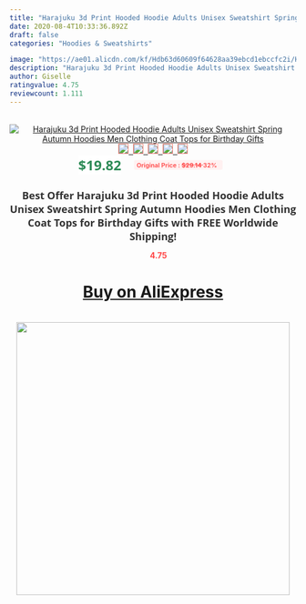```yaml
---
title: "Harajuku 3d Print Hooded Hoodie Adults Unisex Sweatshirt Spring Autumn Hoodies Men Clothing Coat Tops for Birthday Gifts"
date: 2020-08-4T10:33:36.892Z
draft: false
categories: "Hoodies & Sweatshirts"

image: "https://ae01.alicdn.com/kf/Hdb63d60609f64628aa39ebcd1ebccfc2i/Harajuku-3d-Print-Hooded-Hoodie-Adults-Unisex-Sweatshirt-Spring-Autumn-Hoodies-Men-Clothing-Coat-Tops-for.jpg"
description: "Harajuku 3d Print Hooded Hoodie Adults Unisex Sweatshirt Spring Autumn Hoodies Men Clothing Coat Tops for Birthday Gifts"
author: Giselle
ratingvalue: 4.75
reviewcount: 1.111
---
```

<br>
<div style="text-align: center;">
<a href="https://s.click.aliexpress.com/e/_ASTFfn" target="_blank" rel="nofollow noopener noreferrer"><img alt="Harajuku 3d Print Hooded Hoodie Adults Unisex Sweatshirt Spring Autumn Hoodies Men Clothing Coat Tops for Birthday Gifts" class="magnifier-image" src="https://ae01.alicdn.com/kf/Hdb63d60609f64628aa39ebcd1ebccfc2i/Harajuku-3d-Print-Hooded-Hoodie-Adults-Unisex-Sweatshirt-Spring-Autumn-Hoodies-Men-Clothing-Coat-Tops-for.jpg_640x640.jpg">
<br>
<img style="border:1px solid salmon" src="https://ae01.alicdn.com/kf/Hdb63d60609f64628aa39ebcd1ebccfc2i/Harajuku-3d-Print-Hooded-Hoodie-Adults-Unisex-Sweatshirt-Spring-Autumn-Hoodies-Men-Clothing-Coat-Tops-for.jpg_120x120.jpg">&nbsp;&nbsp;<img style="border:1px solid salmon" src="https://ae01.alicdn.com/kf/Heec226245d2c41258ac9f440facb2a54W/Harajuku-3d-Print-Hooded-Hoodie-Adults-Unisex-Sweatshirt-Spring-Autumn-Hoodies-Men-Clothing-Coat-Tops-for.jpg_120x120.jpg">&nbsp;&nbsp;<img style="border:1px solid salmon" src="_120x120.jpg">&nbsp;&nbsp;<img style="border:1px solid salmon" src="_120x120.jpg">&nbsp;&nbsp;<img style="border:1px solid salmon" src="https://ae01.alicdn.com/kf/H5d1fb7399cfb46b68609c53ae7f2282ex/Harajuku-3d-Print-Hooded-Hoodie-Adults-Unisex-Sweatshirt-Spring-Autumn-Hoodies-Men-Clothing-Coat-Tops-for.jpg_120x120.jpg"></a></div><br0>
<div style="text-align: center;"><span style="background-color: white; border: 0px; box-sizing: border-box; color: seagreen; display: inline-block; font-family: &quot;open sans&quot; , &quot;arial&quot; , &quot;helvetica&quot; , sans-serif , &quot;heiti&quot;; font-size: 24px; font-stretch: inherit; font-weight: 700; line-height: inherit; margin: 0px 10px 0px 0px; padding: 0px; vertical-align: middle;">$19.82 </span>
<span style="background: rgb(255 , 241 , 241); border-radius: 3px; border: 0px; box-sizing: border-box; color: #ff4747; display: inline-block; font-family: inherit; font-size: 12px; font-stretch: inherit; font-style: inherit; font-variant: inherit; font-weight: 600; line-height: inherit; margin: 0px; padding: 2px 5px; transform: scale(0.9); vertical-align: middle;">Original Price : <b style="text-decoration: line-through;">$29.14 </b> 32%&nbsp;&nbsp;</span></div>
<h1 style="color: #333333; display: inline-block; font-family: &quot;open sans&quot; , &quot;arial&quot; , &quot;helvetica&quot; , sans-serif , &quot;heiti&quot;; font-size: 18px; font-stretch: inherit; font-weight: 700; text-align: center;">Best Offer Harajuku 3d Print Hooded Hoodie Adults Unisex Sweatshirt Spring Autumn Hoodies Men Clothing Coat Tops for Birthday Gifts with FREE Worldwide Shipping!</h1>
<div style="color: #ff4747; text-align: center;">
<img src="https://4.bp.blogspot.com/-M0ZcTcb-5uY/XleCXlxnR4I/AAAAAAAAAEc/OrjgMkXV1oMQFaCRZj5HQwOCBcu3w1FegCPcBGAYYCw/s1600/star.png" style="height: 15px;">&nbsp;<b>4.75</b></div>
<div class="button_cont" align="center"><a class="buynow_a" href="https://s.click.aliexpress.com/e/_ASTFfn" target="_blank" rel="nofollow noopener noreferrer"><H1>Buy on AliExpress</H1></a></div><br>
<div class="separator" style="clear: both; text-align: center;">
<img src="https://lh3.googleusercontent.com/-pTy5HemUv9M/XlePHvY0dAI/AAAAAAAAAE4/0nX5iRUoIWY8eMW9Dpxeirr157OZliDIgCLcBGAsYHQ/s1600/badge.gif" width="480">
</div>
